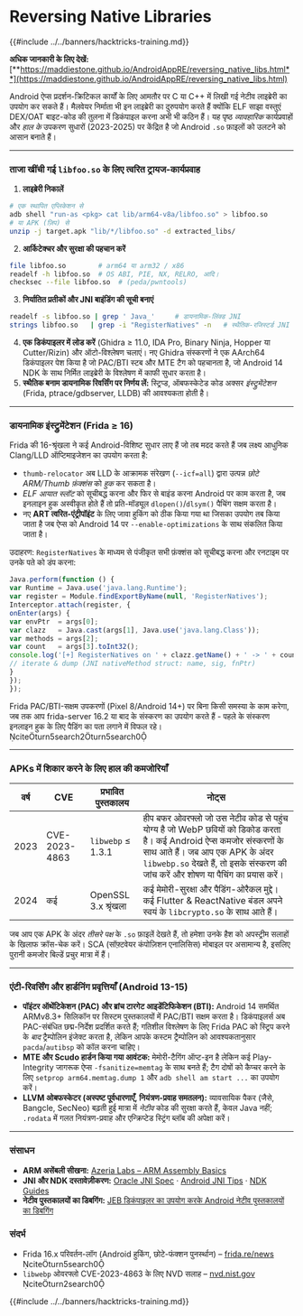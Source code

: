 # Reversing Native Libraries

{{#include ../../banners/hacktricks-training.md}}

**अधिक जानकारी के लिए देखें:** [**https://maddiestone.github.io/AndroidAppRE/reversing_native_libs.html**](https://maddiestone.github.io/AndroidAppRE/reversing_native_libs.html)

Android ऐप्स प्रदर्शन-क्रिटिकल कार्यों के लिए आमतौर पर C या C++ में लिखी गई नेटीव लाइब्रेरी का उपयोग कर सकते हैं। मैलवेयर निर्माता भी इन लाइब्रेरी का दुरुपयोग करते हैं क्योंकि ELF साझा वस्तुएं DEX/OAT बाइट-कोड की तुलना में डिकंपाइल करना अभी भी कठिन हैं। यह पृष्ठ *व्यावहारिक* कार्यप्रवाहों और *हाल के* उपकरण सुधारों (2023-2025) पर केंद्रित है जो Android `.so` फ़ाइलों को उलटने को आसान बनाते हैं।

---

### ताजा खींची गई `libfoo.so` के लिए त्वरित ट्रायज-कार्यप्रवाह

1. **लाइब्रेरी निकालें**
```bash
# एक स्थापित एप्लिकेशन से
adb shell "run-as <pkg> cat lib/arm64-v8a/libfoo.so" > libfoo.so
# या APK (ज़िप) से
unzip -j target.apk "lib/*/libfoo.so" -d extracted_libs/
```
2. **आर्किटेक्चर और सुरक्षा की पहचान करें**
```bash
file libfoo.so        # arm64 या arm32 / x86
readelf -h libfoo.so  # OS ABI, PIE, NX, RELRO, आदि।
checksec --file libfoo.so  # (peda/pwntools)
```
3. **निर्यातित प्रतीकों और JNI बाइंडिंग की सूची बनाएं**
```bash
readelf -s libfoo.so | grep ' Java_'     # डायनामिक-लिंक्ड JNI
strings libfoo.so   | grep -i "RegisterNatives" -n   # स्थैतिक-रजिस्टर्ड JNI
```
4. **एक डिकंपाइलर में लोड करें** (Ghidra ≥ 11.0, IDA Pro, Binary Ninja, Hopper या Cutter/Rizin) और ऑटो-विश्लेषण चलाएं। नए Ghidra संस्करणों ने एक AArch64 डिकंपाइलर पेश किया है जो PAC/BTI स्टब और MTE टैग को पहचानता है, जो Android 14 NDK के साथ निर्मित लाइब्रेरी के विश्लेषण में काफी सुधार करता है।
5. **स्थैतिक बनाम डायनामिक रिवर्सिंग पर निर्णय लें:** स्ट्रिप्ड, ऑबफस्केटेड कोड अक्सर *इंस्ट्रुमेंटेशन* (Frida, ptrace/gdbserver, LLDB) की आवश्यकता होती है।

---

### डायनामिक इंस्ट्रुमेंटेशन (Frida ≥ 16)

Frida की 16-श्रृंखला ने कई Android-विशिष्ट सुधार लाए हैं जो तब मदद करते हैं जब लक्ष्य आधुनिक Clang/LLD ऑप्टिमाइजेशन का उपयोग करता है:

* `thumb-relocator` अब LLD के आक्रामक संरेखण (`--icf=all`) द्वारा उत्पन्न *छोटे ARM/Thumb फ़ंक्शंस* को *हुक* कर सकता है।
* *ELF आयात स्लॉट* को सूचीबद्ध करना और फिर से बाइंड करना Android पर काम करता है, जब इनलाइन हुक अस्वीकृत होते हैं तो प्रति-मॉड्यूल `dlopen()`/`dlsym()` पैचिंग सक्षम करता है।
* नए **ART त्वरित-एंट्रीपॉइंट** के लिए जावा हुकिंग को ठीक किया गया था जिसका उपयोग तब किया जाता है जब ऐप्स को Android 14 पर `--enable-optimizations` के साथ संकलित किया जाता है।

उदाहरण: `RegisterNatives` के माध्यम से पंजीकृत सभी फ़ंक्शंस को सूचीबद्ध करना और रनटाइम पर उनके पते को डंप करना:
```javascript
Java.perform(function () {
var Runtime = Java.use('java.lang.Runtime');
var register = Module.findExportByName(null, 'RegisterNatives');
Interceptor.attach(register, {
onEnter(args) {
var envPtr  = args[0];
var clazz   = Java.cast(args[1], Java.use('java.lang.Class'));
var methods = args[2];
var count   = args[3].toInt32();
console.log('[+] RegisterNatives on ' + clazz.getName() + ' -> ' + count + ' methods');
// iterate & dump (JNI nativeMethod struct: name, sig, fnPtr)
}
});
});
```
Frida PAC/BTI-सक्षम उपकरणों (Pixel 8/Android 14+) पर बिना किसी समस्या के काम करेगा, जब तक आप frida-server 16.2 या बाद के संस्करण का उपयोग करते हैं - पहले के संस्करण इनलाइन हुक के लिए पैडिंग का पता लगाने में विफल रहे।  citeturn5search2turn5search0

---

### APKs में शिकार करने के लिए हाल की कमजोरियाँ

| वर्ष | CVE | प्रभावित पुस्तकालय | नोट्स |
|------|-----|------------------|-------|
|2023|CVE-2023-4863|`libwebp` ≤ 1.3.1|हीप बफर ओवरफ्लो जो उस नेटीव कोड से पहुंच योग्य है जो WebP छवियों को डिकोड करता है। कई Android ऐप्स कमजोर संस्करणों के साथ आते हैं। जब आप एक APK के अंदर `libwebp.so` देखते हैं, तो इसके संस्करण की जांच करें और शोषण या पैचिंग का प्रयास करें।| citeturn2search0|
|2024|कई|OpenSSL 3.x श्रृंखला|कई मेमोरी-सुरक्षा और पैडिंग-ओरैकल मुद्दे। कई Flutter & ReactNative बंडल अपने स्वयं के `libcrypto.so` के साथ आते हैं।|

जब आप एक APK के अंदर *तीसरे पक्ष* के `.so` फ़ाइलें देखते हैं, तो हमेशा उनके हैश को अपस्ट्रीम सलाहों के खिलाफ क्रॉस-चेक करें। SCA (सॉफ़्टवेयर कंपोज़िशन एनालिसिस) मोबाइल पर असामान्य है, इसलिए पुरानी कमजोर बिल्डें प्रचुर मात्रा में हैं।

---

### एंटी-रिवर्सिंग और हार्डनिंग प्रवृत्तियाँ (Android 13-15)

* **पॉइंटर ऑथेंटिकेशन (PAC) और ब्रांच टारगेट आइडेंटिफिकेशन (BTI):** Android 14 समर्थित ARMv8.3+ सिलिकॉन पर सिस्टम पुस्तकालयों में PAC/BTI सक्षम करता है। डिकंपाइलर्स अब PAC-संबंधित छद्म-निर्देश प्रदर्शित करते हैं; गतिशील विश्लेषण के लिए Frida PAC को स्ट्रिप करने के *बाद* ट्रैम्पोलिन इंजेक्ट करता है, लेकिन आपके कस्टम ट्रैम्पोलिन को आवश्यकतानुसार `pacda`/`autibsp` को कॉल करना चाहिए।
* **MTE और Scudo हार्डन किया गया आवंटक:** मेमोरी-टैगिंग ऑप्ट-इन है लेकिन कई Play-Integrity जागरूक ऐप्स `-fsanitize=memtag` के साथ बनते हैं; टैग दोषों को कैप्चर करने के लिए `setprop arm64.memtag.dump 1` और `adb shell am start ...` का उपयोग करें।
* **LLVM ओबफस्केटर (अस्पष्ट पूर्वधारणाएँ, नियंत्रण-प्रवाह समतलन):** व्यावसायिक पैकर (जैसे, Bangcle, SecNeo) बढ़ती हुई मात्रा में *नेटीव* कोड की सुरक्षा करते हैं, केवल Java नहीं; `.rodata` में गलत नियंत्रण-प्रवाह और एन्क्रिप्टेड स्ट्रिंग ब्लॉब की अपेक्षा करें।

---

### संसाधन

- **ARM असेंबली सीखना:** [Azeria Labs – ARM Assembly Basics](https://azeria-labs.com/writing-arm-assembly-part-1/)
- **JNI और NDK दस्तावेज़ीकरण:** [Oracle JNI Spec](https://docs.oracle.com/javase/7/docs/technotes/guides/jni/spec/jniTOC.html) · [Android JNI Tips](https://developer.android.com/training/articles/perf-jni) · [NDK Guides](https://developer.android.com/ndk/guides/)
- **नेटीव पुस्तकालयों का डिबगिंग:** [JEB डिकंपाइलर का उपयोग करके Android नेटीव पुस्तकालयों का डिबगिंग](https://medium.com/@shubhamsonani/how-to-debug-android-native-libraries-using-jeb-decompiler-eec681a22cf3)

### संदर्भ

- Frida 16.x परिवर्तन-लॉग (Android हुकिंग, छोटे-फंक्शन पुनर्स्थान) – [frida.re/news](https://frida.re/news/)  citeturn5search0
- `libwebp` ओवरफ्लो CVE-2023-4863 के लिए NVD सलाह – [nvd.nist.gov](https://nvd.nist.gov/vuln/detail/CVE-2023-4863) citeturn2search0

{{#include ../../banners/hacktricks-training.md}}
